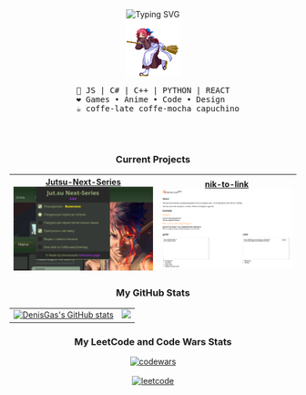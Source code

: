 <div align="center">
  
<img src="https://readme-typing-svg.demolab.com?font=Fira+Code&size=50&duration=3000&pause=200&color=ffb300&center=true&multiline=true&repeat=false&random=false&width=1300&height=140&lines=Hi+there%2C+I'm+Den;Software+engineering+student+from+Ukraine" alt="Typing SVG"  width="70%" />

<br>

<img src="https://raw.githubusercontent.com/DenisGas/DenisGas/main/assets/gif/melty-blood-kohaku.gif" height="100" />

<br>

<pre>
  📖 JS | C# | C++ | PYTHON | REACT  
  ❤️ Games • Anime • Code • Design   
  ☕ coffe-late coffe-mocha capuchino
</pre>

<br><br>

### Current Projects

| [Jutsu-Next-Series](https://github.com/DenisGas/jut.su_next-series) <br> ![Jutsu-Next-Series](/assets/project-preview/JNS-chrome.png) | [nik-to-link](https://github.com/DenisGas/nik-to-link) <br> ![nik-to-link](/assets/project-preview/NikToLink.png) |
|----------|----------|


### My GitHub Stats

<table>
  <tr>

  <td> 
    <a href="http://www.github.com/DenisGas"><img src="https://github-readme-stats.vercel.app/api?username=DenisGas&show_icons=true&hide=&count_private=true&title_color=0891b2&text_color=ffffff&icon_color=0891b2&bg_color=1c1917&hide_border=true&show_icons=true"     alt="DenisGas's GitHub stats" /></a>
  </td>

  <td> 
      <a href="http://www.github.com/DenisGas"><img src="https://github-readme-streak-stats.herokuapp.com/?user=DenisGas&stroke=ffffff&background=1c1917&ring=0891b2&fire=0891b2&currStreakNum=ffffff&currStreakLabel=0891b2&sideNums=ffffff&sideLabels=ffffff&dates=ffffff&hide_border=true"/></a>
  </td>

  </tr>

</table>

### My LeetCode and Code Wars Stats

 <a target="_blank" href = "https://www.codewars.com/users/DenisGas">
    <img src="https://www.codewars.com/users/DenisGas/badges/large" alt ='codewars'>
  </a>

  <br>
  <br>

   <a target="_blank" href = "https://leetcode.com/DenisGas/">
     <img src="https://leetcode-stats-six.vercel.app/?username=DenisGas&theme=dark" alt ='leetcode'>
   </a>



</div>

